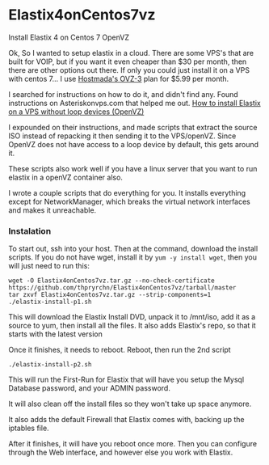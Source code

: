 # Elastix4onCentos7vz
Install Elastix 4 on Centos 7 OpenVZ

Ok, So I wanted to setup elastix in a cloud. There are some VPS's that are built for VOIP, but if you want it even cheaper than $30 per month, then there are other options out there. If only you could just install it on a VPS with centos 7... I use [Hostmada's OVZ-3](https://hostmada.com/openvz-vps) plan for $5.99 per month.

I searched for instructions on how to do it, and didn't find any. Found instructions on Asteriskonvps.com that helped me out. [How to install Elastix on a VPS without loop devices (OpenVZ)](http://asteriskonvps.com/elastix/how-to-install-elastix-on-a-vps-without-loop-devices-openvz/)

I expounded on their instructions, and made scripts that extract the source ISO instead of repacking it then sending it to the VPS/openVZ. Since OpenVZ does not have access to a loop device by default, this gets around it.

These scripts also work well if you have a linux server that you want to run elastix in a openVZ container also.

I wrote a couple scripts that do everything for you. It installs everything except for NetworkManager, which breaks the virtual network interfaces and makes it unreachable.

### Instalation
To start out, ssh into your host. Then at the command, download the install scripts. If you do not have wget, install it by `yum -y install wget`, then you will just need to run this:

	wget -O Elastix4onCentos7vz.tar.gz --no-check-certificate https://github.com/thpryrchn/Elastix4onCentos7vz/tarball/master
	tar zxvf Elastix4onCentos7vz.tar.gz --strip-components=1 
	./elastix-install-p1.sh

This will download the Elastix Install DVD, unpack it to /mnt/iso, add it as a source to yum, then install all the files. It also adds Elastix's repo, so that it starts with the latest version

Once it finishes, it needs to reboot. Reboot, then run the 2nd script

	./elastix-install-p2.sh
	
This will run the First-Run for Elastix that will have you setup the Mysql Database password, and your ADMIN password.

It will also clean off the install files so they won't take up space anymore.

It also adds the default Firewall that Elastix comes with, backing up the iptables file.

After it finishes, it will have you reboot once more. Then you can configure through the Web interface, and however else you work with Elastix.